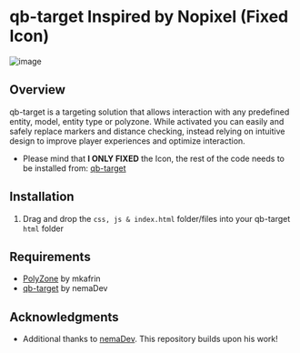 # qb-target Inspired by Nopixel (Fixed Icon)

![image](https://github.com/SteffWS/qb-target/assets/84989476/33401528-2294-49e1-bb75-7a66c782e415)

## Overview
qb-target is a targeting solution that allows interaction with any predefined entity, model, entity type or polyzone. While activated you can easily and safely replace markers and distance checking, instead relying on intuitive design to improve player experiences and optimize interaction.

- Please mind that **I ONLY FIXED** the Icon, the rest of the code needs to be installed from: [qb-target](https://github.com/nemaDev/qb-target?tab=readme-ov-file)

## Installation
1. Drag and drop the `css, js & index.html` folder/files into your qb-target `html` folder

## Requirements
- [PolyZone](https://github.com/mkafrin/PolyZone) by mkafrin
- [qb-target](https://github.com/nemaDev/qb-target) by nemaDev

## Acknowledgments
- Additional thanks to [nemaDev](https://github.com/nemaDev). This repository builds upon his work!
